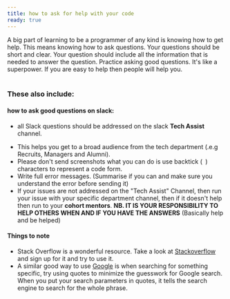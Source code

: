 ```yaml
---
title: how to ask for help with your code
ready: true
---
```


A big part of learning to be a programmer of any kind is knowing how to get help. This means knowing how to ask questions.
Your questions should be short and clear. Your question should include all the information that is needed to answer the question.
Practice asking good questions. It's like a superpower. If you are easy to help then people will help you.<br/><br/>

### These also include:

#### how to ask good questions on slack:

* all Slack questions should be addressed on the slack **Tech Assist** channel.
 - This helps you get to a broad audience from the tech department (.e.g Recruits, Managers and Alumni).
 - Please don't send screenshots what you can do is use backtick (` `) characters to represent a code form.
 - Write full error messages. (Summarise if you can and make sure you understand the error before sending it)
 - If your issues are not addressed on the "Tech Assist" Channel, then run your issue with your specific department channel, then if it doesn't help then run to your **cohort mentors**.
 **NB. IT IS YOUR RESPONSIBILITY TO HELP OTHERS WHEN AND IF YOU HAVE THE ANSWERS** (Basically help and be helped)  

#### Things to note

- Stack Overflow is a wonderful resource. Take a look at [Stackoverflow](https://stackoverflow.com/help/how-to-ask) and sign up for it and try to use it.
- A similar good way to use [Google](https://www.google.com) is when searching for something specific, try using quotes to minimize the guesswork for Google search. When you put your search parameters in quotes, it tells the search engine to search for the whole phrase.
